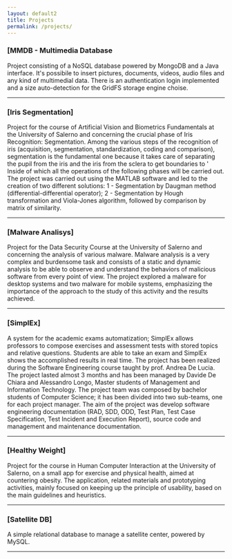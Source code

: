```yaml
---
layout: default2
title: Projects
permalink: /projects/
---
```


### [MMDB - Multimedia Database
Project consisting of a NoSQL database powered by MongoDB and a Java interface. It's possibile to insert pictures, documents, videos, audio files and any kind of multimedial data. There is an authentication login implemented and a size auto-detection for the GridFS storage engine choise.

***


### [Iris Segmentation]
Project for the course of Artificial Vision and Biometrics Fundamentals at the University of Salerno and concerning the crucial phase of Iris Recognition: Segmentation. Among the various steps of the recognition of iris (acquisition, segmentation, standardization, coding and comparison), segmentation is the fundamental one because it takes care of separating the pupil from the iris and the iris from the sclera to get boundaries to ' Inside of which all the operations of the following phases will be carried out. The project was carried out using the MATLAB software and led to the creation of two different solutions:
1 - Segmentation by Daugman method (differential-differential operator);
2 - Segmentation by Hough transformation and Viola-Jones algorithm, followed by comparison by matrix of similarity.

***


### [Malware Analisys]
Project for the Data Security Course at the University of Salerno and concerning the analysis of various malware. Malware analysis is a very complex and burdensome task and consists of a static and dynamic analysis to be able to observe and understand the behaviors of malicious software from every point of view. The project explored a malware for desktop systems and two malware for mobile systems, emphasizing the importance of the approach to the study of this activity and the results achieved.

***


### [SimplEx]
A system for the academic exams automatization; SimplEx allows professors to compose exercises and assessment tests with stored topics and relative questions. Students are able to take an exam and SimplEx shows the accomplished results in real time. The project has been realized during the Software Engineering course taught by prof. Andrea De Lucia. The project lasted almost 3 months and has been managed by Davide De Chiara and Alessandro Longo, Master students of Management and Information Technology. The project team was composed by bachelor students of Computer Science; it has been divided into two sub-teams, one for each project manager. The aim of the project was develop software engineering documentation (RAD, SDD, ODD, Test Plan, Test Case Specification, Test Incident and Execution Report), source code and management and maintenance documentation.

***



### [Healthy Weight]
Project for the course in Human Computer Interaction at the University of Salerno, on a small app for exercise and physical health, aimed at countering obesity. The application, related materials and prototyping activities, mainly focused on keeping up the principle of usability, based on the main guidelines and heuristics.

***


### [Satellite DB]
A simple relational database to manage a satellite center, powered by MySQL.

***

